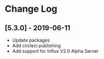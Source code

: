 # Change Log

## [5.3.0] - 2019-06-11

- Update packages
- Add circleci publishing
- Add support for Influx V2.0 Alpha Server
